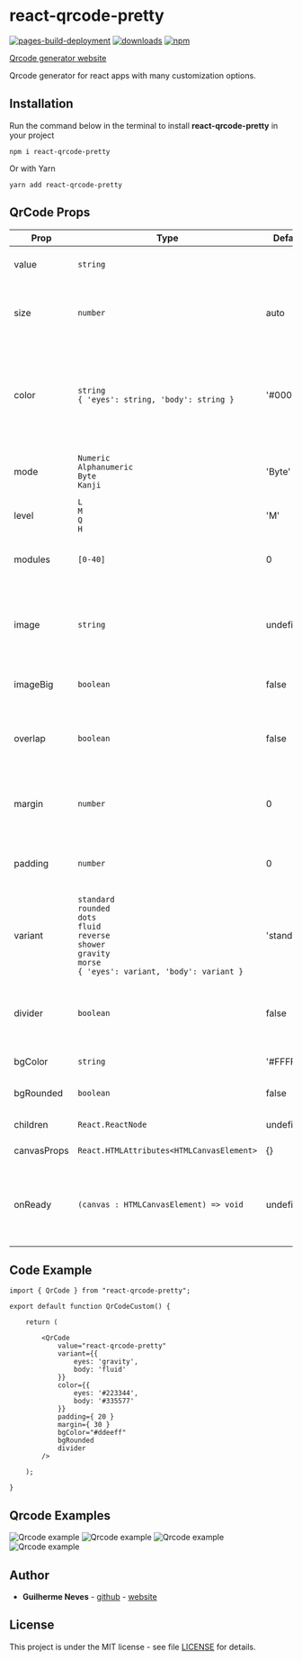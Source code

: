 # react-qrcode-pretty

[![pages-build-deployment](https://github.com/guilhermeasn/react-qrcode-pretty/actions/workflows/pages/pages-build-deployment/badge.svg?branch=example)](https://guilhermeasn.github.io/react-qrcode-pretty/)
[![downloads](https://img.shields.io/npm/dt/react-qrcode-pretty)](https://www.npmjs.com/package/react-qrcode-pretty/)
[![npm](https://img.shields.io/npm/v/react-qrcode-pretty.svg)](https://www.npmjs.com/package/react-qrcode-pretty/v/latest)

[Qrcode generator website](https://guilhermeasn.github.io/react-qrcode-pretty/)

Qrcode generator for react apps with many customization options.

## Installation

Run the command below in the terminal to install **react-qrcode-pretty** in your project

```
npm i react-qrcode-pretty
```

Or with Yarn

```
yarn add react-qrcode-pretty
```

## QrCode Props

|Prop|Type|Default|Details|
|---|---|---|---|
| value | `string` | | Qrcode payload (required) |
| size | `number` | auto | Size of the qrcode without margin and padding |
| color | `string` <br /> `{ 'eyes': string, 'body': string }` | '#000000' | Foreground color for the entire qrcode or for each part (eyes and body) of the qrcode |
| mode | `Numeric` <br /> `Alphanumeric` <br /> `Byte` <br /> `Kanji` | 'Byte' | Mode that payload (value) will be logged |
| level | `L` <br /> `M` <br /> `Q` <br /> `H` | 'M' | Error correction level |
| modules | `[0-40]` | 0 | Number of qrcode modules. 0 is auto |
| image | `string` | undefined | Location (src) of an image to be inserted into the center of the qrcode |
| imageBig | `boolean` | false | Image to be displayed in full size |
| overlap | `boolean` | false | For the image to overlay the qrcode without cropping it |
| margin | `number` | 0 | Margin size. Area without background color |
| padding | `number` | 0 | Padding size. Area with background color |
| variant | `standard` <br /> `rounded`  <br /> `dots` <br /> `fluid` <br /> `reverse` <br /> `shower` <br /> `gravity`  <br /> `morse` <br /> `{ 'eyes': variant, 'body': variant }` | 'standard' | Style applied to the entire qrcode or each part (eyes and body) of it |
| divider | `boolean` | false | Active a small separation between the qrcode body points |
| bgColor | `string` | '#FFFFFF' | Background color |
| bgRounded | `boolean` | false | Background color rounded |
| children | `React.ReactNode` | undefined | The canvas tag children |
| canvasProps | `React.HTMLAttributes<HTMLCanvasElement>` | {} | The canvas attributes |
| onReady | `(canvas : HTMLCanvasElement) => void` | undefined | Provides canvas properties and methods when available. |

## Code Example

```
import { QrCode } from "react-qrcode-pretty";

export default function QrCodeCustom() {

    return (

        <QrCode
            value="react-qrcode-pretty"
            variant={{
                eyes: 'gravity',
                body: 'fluid'
            }}
            color={{
                eyes: '#223344',
                body: '#335577'
            }}
            padding={ 20 }
            margin={ 30 }
            bgColor="#ddeeff"
            bgRounded
            divider
        />

    );

}
```

## Qrcode Examples

![Qrcode example](examples/standart.qrcode.png)
![Qrcode example](examples/authors.qrcode.png)
![Qrcode example](examples/email.qrcode.png)
![Qrcode example](examples/site.qrcode.png)

## Author

* **Guilherme Neves** - [github](https://github.com/guilhermeasn/) - [website](https://gn.dev.br/)

## License

This project is under the MIT license - see file [LICENSE](https://github.com/guilhermeasn/mask-hooks/blob/master/LICENSE) for details.

